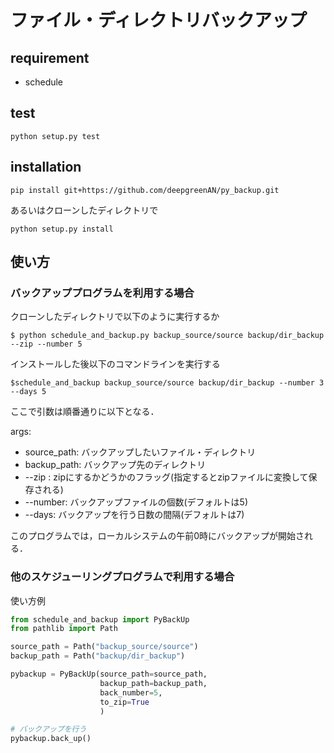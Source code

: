 # ファイル・ディレクトリバックアップ

## requirement
- schedule
## test
```
python setup.py test
```

## installation
```
pip install git+https://github.com/deepgreenAN/py_backup.git
```
あるいはクローンしたディレクトリで
```
python setup.py install
```

## 使い方
### バックアッププログラムを利用する場合
クローンしたディレクトリで以下のように実行するか

```
$ python schedule_and_backup.py backup_source/source backup/dir_backup --zip --number 5
```
インストールした後以下のコマンドラインを実行する
```
$schedule_and_backup backup_source/source backup/dir_backup --number 3 --days 5
```
ここで引数は順番通りに以下となる．

args:
- source_path: バックアップしたいファイル・ディレクトリ  
- backup_path: バックアップ先のディレクトリ  
- --zip : zipにするかどうかのフラッグ(指定するとzipファイルに変換して保存される)
- --number: バックアップファイルの個数(デフォルトは5)
- --days: バックアップを行う日数の間隔(デフォルトは7)  

このプログラムでは，ローカルシステムの午前0時にバックアップが開始される．
### 他のスケジューリングプログラムで利用する場合

使い方例
```python
from schedule_and_backup import PyBackUp
from pathlib import Path

source_path = Path("backup_source/source")
backup_path = Path("backup/dir_backup")

pybackup = PyBackUp(source_path=source_path,
                    backup_path=backup_path,
                    back_number=5,
                    to_zip=True
                    )

# バックアップを行う
pybackup.back_up()
```